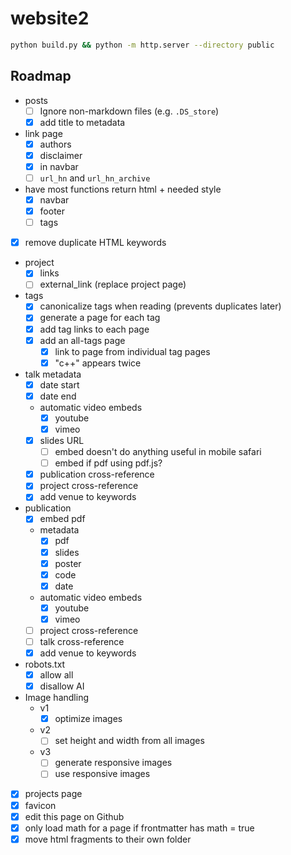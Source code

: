 # website2

```bash
python build.py && python -m http.server --directory public
```

## Roadmap

- posts
  - [ ] Ignore non-markdown files (e.g. `.DS_store`)
  - [x] add title to metadata
- link page
  - [x] authors
  - [x] disclaimer
  - [x] in navbar
  - [ ] `url_hn` and `url_hn_archive`
- have most functions return html + needed style
  - [x] navbar
  - [x] footer
  - [ ] tags
- [x] remove duplicate HTML keywords
- project
  - [x] links
  - [ ] external_link (replace project page)
- tags
  - [x] canonicalize tags when reading (prevents duplicates later)
  - [x] generate a page for each tag
  - [x] add tag links to each page
  - [x] add an all-tags page
    - [x] link to page from individual tag pages
    - [x] "c++" appears twice
- talk metadata
  - [x] date start
  - [x] date end
  - automatic video embeds
    - [x] youtube
    - [x] vimeo
  - [x] slides URL
    - [ ] embed doesn't do anything useful in mobile safari
    - [ ] embed if pdf using pdf.js?
  - [x] publication cross-reference
  - [x] project cross-reference
  - [x] add venue to keywords
- publication
  - [x] embed pdf
  - metadata
    - [x] pdf
    - [x] slides
    - [x] poster
    - [x] code
    - [x] date
  - automatic video embeds
    - [x] youtube
    - [x] vimeo
  - [ ] project cross-reference
  - [ ] talk cross-reference
  - [x] add venue to keywords
- robots.txt
  - [x] allow all
  - [x] disallow AI
- Image handling
  - v1
    - [x] optimize images
  - v2
    - [ ] set height and width from all images
  - v3
    - [ ] generate responsive images
    - [ ] use responsive images
- [x] projects page
- [x] favicon
- [x] edit this page on Github
- [x] only load math for a page if frontmatter has math = true
- [x] move html fragments to their own folder
